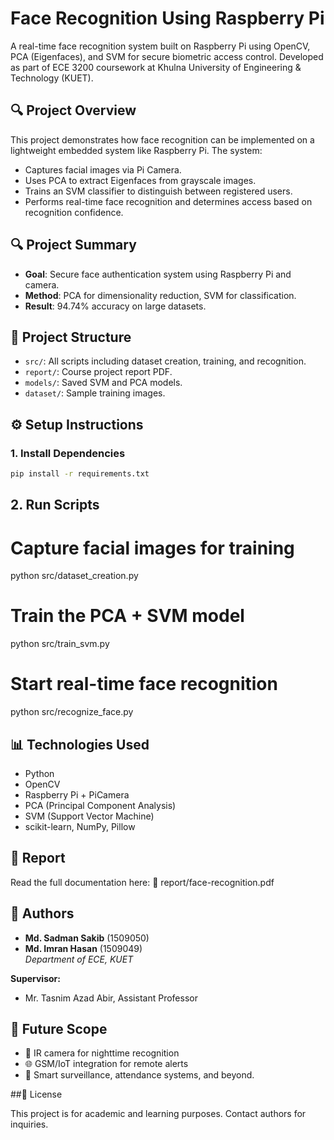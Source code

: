# Face Recognition Using Raspberry Pi

A real-time face recognition system built on Raspberry Pi using OpenCV, PCA (Eigenfaces), and SVM for secure biometric access control. Developed as part of ECE 3200 coursework at Khulna University of Engineering & Technology (KUET).

## 🔍 Project Overview

This project demonstrates how face recognition can be implemented on a lightweight embedded system like Raspberry Pi. The system:
- Captures facial images via Pi Camera.
- Uses PCA to extract Eigenfaces from grayscale images.
- Trains an SVM classifier to distinguish between registered users.
- Performs real-time face recognition and determines access based on recognition confidence.

## 🔍 Project Summary

- **Goal**: Secure face authentication system using Raspberry Pi and camera.
- **Method**: PCA for dimensionality reduction, SVM for classification.
- **Result**: 94.74% accuracy on large datasets.

## 📁 Project Structure

- `src/`: All scripts including dataset creation, training, and recognition.
- `report/`: Course project report PDF.
- `models/`: Saved SVM and PCA models.
- `dataset/`: Sample training images.


## ⚙️ Setup Instructions

### 1. Install Dependencies

```bash
pip install -r requirements.txt
```

## 2. Run Scripts

# Capture facial images for training
python src/dataset_creation.py

# Train the PCA + SVM model
python src/train_svm.py

# Start real-time face recognition
python src/recognize_face.py

## 📊 Technologies Used

- Python
- OpenCV
- Raspberry Pi + PiCamera
- PCA (Principal Component Analysis)
- SVM (Support Vector Machine)
- scikit-learn, NumPy, Pillow

## 📜 Report

Read the full documentation here: 📄 report/face-recognition.pdf

## 👥 Authors

- **Md. Sadman Sakib** (1509050)  
- **Md. Imran Hasan** (1509049)  
  *Department of ECE, KUET*

**Supervisor:**  
- Mr. Tasnim Azad Abir, Assistant Professor

## 🚀 Future Scope

- 🔬 IR camera for nighttime recognition
- 🌐 GSM/IoT integration for remote alerts
- 🏫 Smart surveillance, attendance systems, and beyond.

##🌟 License

This project is for academic and learning purposes. Contact authors for inquiries.
